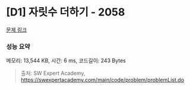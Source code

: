# [D1] 자릿수 더하기 - 2058 

[문제 링크](https://swexpertacademy.com/main/code/problem/problemDetail.do?contestProbId=AV5QPRjqA10DFAUq) 

### 성능 요약

메모리: 13,544 KB, 시간: 6 ms, 코드길이: 243 Bytes



> 출처: SW Expert Academy, https://swexpertacademy.com/main/code/problem/problemList.do